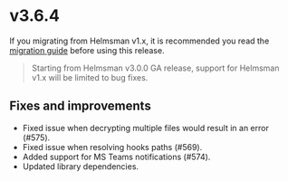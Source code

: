 # v3.6.4

If you migrating from Helmsman v1.x, it is recommended you read the [migration guide](https://github.com/Praqma/helmsman/blob/master/docs/how_to/misc/migrate_to_3.md) before using this release.

> Starting from Helmsman v3.0.0 GA release, support for Helmsman v1.x will be limited to bug fixes.

## Fixes and improvements

- Fixed issue when decrypting multiple files would result in an error (#575).
- Fixed issue when resolving hooks paths (#569).
- Added support for MS Teams notifications (#574).
- Updated library dependencies.
